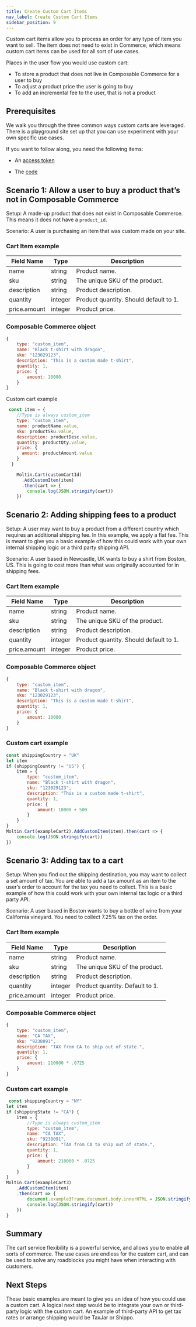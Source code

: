 ```yaml
---
title: Create Custom Cart Items
nav_label: Create Custom Cart Items
sidebar_position: 9
---
```


Custom cart items allow you to process an order for any type of item you want to sell. The item does not need to exist in Commerce, which means custom cart items can be used for all sort of use cases.

Places in the user flow you would use custom cart:

- To store a product that does not live in Composable Commerce for a user to buy
- To adjust a product price the user is going to buy
- To add an incremental fee to the user, that is not a product

## Prerequisites

We walk you through the three common ways custom carts are leveraged. There is a playground site set up that you can use experiment with your own specific use cases.

If you want to follow along, you need the following items:

- An [access token](/docs/api-overview/your-first-api-request#get-an-access-token)

- The [code](https://gist.github.com/gje4)


## Scenario 1: Allow a user to buy a product thatʼs not in Composable Commerce

Setup: A made-up product that does not exist in Composable Commerce. This means it does not have a `product_id`.

Scenario: A user is purchasing an item that was custom made on your site.

### Cart Item example

| Field Name | Type | Description |
| --- | --- | --- |
| name | string | Product name. |
| sku | string | The unique SKU of the product. |
| description | string | Product description. |
| quantity | integer | Product quantity. Should default to 1. |
| price.amount | integer | Product price. |

### Composable Commerce object

```javascript
{
	type: "custom_item",
	name: "Black t-shirt with dragon",
	sku: "123029123",
	description: "This is a custom made t-shirt",
	quantity: 1,
	price: {
		amount: 10000
	}
}
```

Custom cart example

```javascript
 const item = {
    //Type is always custom_item
    type: "custom_item",
    name: productName.value,
    sku: productSku.value,
    description: productDesc.value,
    quantity: productQty.value,
    price: {
      amount: productAmount.value
    }
  }

    Moltin.Cart(customCartId)
      .AddCustomItem(item)
      .then(cart => {
        console.log(JSON.stringify(cart))
	})
```

## Scenario 2: Adding shipping fees to a product

Setup: A user may want to buy a product from a different country which requires an additional shipping fee. In this example, we apply a flat fee. This is meant to give you a basic example of how this could work with your own internal shipping logic or a third party shipping API.

Scenario: A user based in Newcastle, UK wants to buy a shirt from Boston, US. This is going to cost more than what was originally accounted for in shipping fees.

### Cart Item example

| Field Name | Type | Description |
| --- | --- | --- |
| name | string | Product name. |
| sku | string | The unique SKU of the product. |
| description | string | Product description. |
| quantity | integer | Product quantity. Should default to 1. |
| price.amount | integer | Product price. |

### Composable Commerce object

```javascript
{
	type: "custom_item",
	name: "Black t-shirt with dragon",
	sku: "123029123",
	description: "This is a custom made t-shirt",
	quantity: 1,
	price: {
		amount: 10000
	}
}
```

### Custom cart example

```javascript
const shippingCountry = "UK"
let item
if (shippingCountry != "US") {
	item = {
		type: "custom_item",
		name: "Black t-shirt with dragon",
		sku: "123029123",
		description: "This is a custom made t-shirt",
		quantity: 1,
		price: {
			amount: 10000 + 500
		}
	}
}
Moltin.Cart(exampleCart2).AddCustomItem(item).then(cart => {
	console.log(JSON.stringify(cart))
})
```

## Scenario 3: Adding tax to a cart

Setup: When you find out the shipping destination, you may want to collect a set amount of tax. You are able to add a tax amount as an item to the userʼs order to account for the tax you need to collect. This is a basic example of how this could work with your own internal tax logic or a third party API.

Scenario: A user based in Boston wants to buy a bottle of wine from your California vineyard. You need to collect 7.25% tax on the order.

### Cart Item example

| Field Name | Type | Description |
| --- | --- | --- |
| name | string | Product name. |
| sku | string | The unique SKU of the product. |
| description | string | Product description. |
| quantity | integer | Product quantity. Default to 1. |
| price.amount | integer | Product price. |

### Composable Commerce object

```javascript
{
	type: "custom_item",
	name: "CA TAX",
	sku: "9238091",
	description: "TAX from CA to ship out of state.",
	quantity: 1,
	price: {
		amount: 210000 * .0725
	}
}
```

### Custom cart example

```javascript
 const shippingCountry = "NY"
let item
if (shippingState != "CA") {
	item = {
		//Type is always custom_item
		type: "custom_item",
		name: "CA TAX",
		sku: "9238091",
		description: "TAX from CA to ship out of state.",
		quantity: 1,
		price: {
			amount: 210000 * .0725
		}
	}
}
Moltin.Cart(exampleCart3)
	.AddCustomItem(item)
	.then(cart => {
		document.example3Frame.document.body.innerHTML = JSON.stringify(cart)
		console.log(JSON.stringify(cart))
	})
}
```

## Summary

The cart service flexibility is a powerful service, and allows you to enable all sorts of commerce. The use cases are endless for the custom cart, and can be used to solve any roadblocks you might have when interacting with customers.

## Next Steps

These basic examples are meant to give you an idea of how you could use a custom cart. A logical next step would be to integrate your own or third-party logic with the custom cart. An example of third-party API to get tax rates or arrange shipping would be TaxJar or Shippo.

